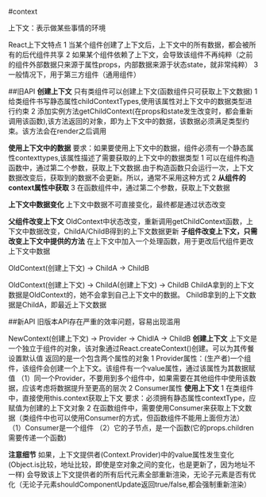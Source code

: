 #context

上下文：表示做某些事情的环境

React上下文特点
1 当某个组件创建了上下文后，上下文中的所有数据，都会被所有的后代组件共享
2 如果某个组件依赖了上下文，会导致该组件不再纯粹（之前的组件外部数据只来源于属性props，内部数据来源于状态state，就非常纯粹）
3 一般情况下，用于第三方组件（通用组件）

##旧API
**创建上下文**
只有类组件可以创建上下文(函数组件只可获取上下文数据)
1 给类组件书写静态属性childContextTypes,使用该属性对上下文中的数据类型进行约束
2 添加实例方法getChildContext(在props和state发生改变时，都会重新调用该函数),该方法返回的对象，即为上下文中的数据，该数据必须满足类型约束。该方法会在render之后调用

**使用上下文中的数据**
要求：如果要使用上下文中的数据，组件必须有一个静态属性contexttypes,该属性描述了需要获取的上下文中的数据类型
1 可以在组件构造函数中，通过第二个参数，获取上下文数据.由于构造函数只会运行一次，上下文数据改变后，获取到的数据不会更新。所以，通常不采用这种方式
2 **从组件的context属性中获取**
3 在函数组件中，通过第二个参数，获取上下文数据

**上下文中数据变化**
上下文中数据不可直接变化，最终都是通过状态改变

**父组件改变上下文**
OldContext中状态改变，重新调用getChildContext函数，上下文中数据改变，ChildA/ChildB得到的上下文数据更新
**子组件改变上下文，只需改变上下文中提供的方法**
在上下文中加入一个处理函数，用于更改后代组件更改上下文中数据

OldContext(创建上下文) -> ChildA -> ChildB

OldContext(创建上下文) -> ChildA(创建上下文) -> ChildB
ChildA拿到的上下文数据是OldContext的，她不会拿到自己上下文中的数据。
ChildB拿到的上下文数据是ChildA，即最近上下文数据

##新API
旧版本API存在严重的效率问题，容易出现滥用

NewContext(创建上下文) -> Provider -> ChidlA -> ChildB
**创建上下文**
上下文是一个独立于组件的对象，该对象通过React.createContext()创建。可以为其传餐设置默认值
返回的是一个包含两个属性的对象
1 Provider属性：(生产者)一个组件，该组件会创建一个上下文。该组件有一个value属性，通过该属性为其数据赋值
   （1）同一个Provider，不要用到多个组件中，如果需要在其他组件中使用该数据，应该考虑将数据提升至更高的层次
2 Consumer属性
**使用上下文**
1 在类组件中，直接使用this.context获取上下文
    要求：必须拥有静态属性contextType，应赋值为创建的上下文对象
2 在函数组件中，需要使用Consumer来获取上下文数据（类组件中也可以使用Consumer的方式，但函数组件不能用上面但方法）
    （1）Consumer是一个组件
    （2）它的子节点，是一个函数(它的props.children需要传递一个函数)
    
    
**注意细节**
如果，上下文提供者(Context.Provider)中的value属性发生变化(Object.is比较，地址比较，即使是空对象之间的变化，也是更新了，因为地址不一样)
会导致该上下文提供者的所有后代元素全部重新渲染，无论子元素是否有优化（无论子元素shouldComponentUpdate返回true/false,都会强制重新渲染）
